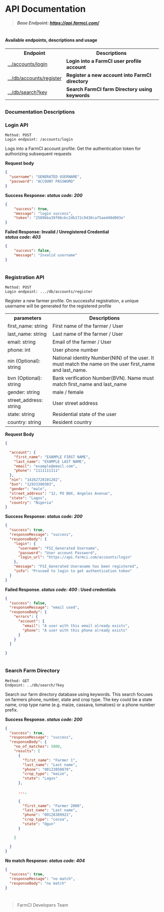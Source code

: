 # API Documentation


> ##### Base Endpoint: https://api.farmci.com/
#
#### Available endpoints, descriptions and usage
<table cellpadding="4" cellspacing="3">
    <tr style="">
        <th>Endpoint</th>
        <th>Descriptions</th>
    </tr>
        <tr>
            <td> <a href="#login">.../accounts/login</a> </td>
             <td>
                <b>Login into a FarmCI user profile account</b>
            </td>
        </tr>
    <tr>
        <td> <a href="#register">.../db/accounts/register</a> </td>
        <td>
            <b>Register a new account into FarmCI directory</b>
        </td>
    </tr>
    <tr>
        <td><a href="#keyword-search">.../db/search?key</a></td>
         <td>
            <b>Search FarmCI farm Directory using keywords</b>
        </td>
    </tr>

</table>

##

##

### Documentation Descriptions

<h3 id="login"> Login API</h3> 

``` 
Method: POST
Login endpoint: /accounts/login
```

Logs into a FarmCI account profile: 
Get the authentication token for authorizing 
subsequent requests

<b>Request body</b>

```json
{
  "username": "GENERATED USERNAME",
  "password": "ACCOUNT PASSWORD"
}
```
<b>Success Response:  <em>status code: 200 </em> </b>
```json
{
    "success": true,
    "message": "login success",
    "token": "2589bba39f06cbc2db172c9430caf5aed40d003e"
}
```
<b>
    Failed Response: Invalid / Unregistered Credential<br>
    <em>status code: 403 </em>
</b>

```json
{
    "success": false,
    "message": "Invalid username"
}
```


#
<h3 id="register">Registration API</h3>

```
Method: POST
Login endpoint: .../db/accounts/register
```


Register a new farmer profile. 
On successful registration, a unique username will be generated for the 
registered profile
<table>
    <tr>
        <th>parameters</th>
        <th>Descriptions</th>
    </tr>
    <tr>
        <td>first_name: string</td>
        <td>First name of the farmer / User</td>
    </tr>
    <tr>
        <td>last_name: string</td>
        <td>Last name of the farmer / User</td>
    </tr>
    <tr>
        <td>email: string</td>
        <td>Email of the farmer / User</td>
    </tr>
    <tr>
        <td>phone: int</td>
        <td>User phone number</td>
    </tr>
    <tr>
        <td>nin (Optional): string</td>
        <td>National identity Number(NIN) of the user. It must match
            the name on the user first_name and last_name.
        </td>
    </tr>
    <tr>
        <td>bvn (Optional): string</td>
        <td>Bank verification Number(BVN).
            Name must match first_name and last_name
        </td>
    </tr>
    <tr>
        <td>gender: string</td>
        <td>male / female</td>
    </tr>
    <tr>
        <td>street_address: string</td>
        <td>User street address</td>
    </tr>
    <tr>
        <td>state: string</td>
        <td>Residential state of the user</td>
    </tr>
    <tr>
        <td>country: string</td>
        <td>Resident country</td>
    </tr>

</table>

<b>Request Body</b>
```json
{
  
  "account": {
    "first_name": "EXAMPLE FIRST NAME",
    "last_name": "EXAMPLE LAST NAME",
    "email": "example@email.com",
    "phone": "1111111111"
  },
  "nin": "14262728101202",
  "bvn": "12933390303",
  "gender": "male",
  "street_address": "12, PO BOX, Angeles Avenue",
  "state": "Lagos",
  "country": "Nigeria"
}
```

<b>Success Response: <em>status code: 200</em> </b>
```json
{
  "success": true,
  "responseMessage": "success",
  "responseBody": {
    "login": {
      "username": "FSI_Generated Username",
      "password": "User account Password",
      "login_url": "https://api.farmci.com/accounts/login"
    },
    "message": "FSI_Generated Useraname has been registered",
    "info": "Proceed to login to get authentication token"
  }
}
```

<b> Failed Response. <em>status code: 400 </em>: Used credentials </b>

```json
{
  "success": false,
  "responseMessage": "email used",
  "responseBody": {
    "errors": {
      "account": {
        "email": "A user with this email already exists",
        "phone": "A user with this phone already exists"
      }
    }
  }
  
}
```


#
<h3 id="keyword-search"> Search Farm Directory </h3>

```
Method: GET
Endpoint: ../db/search/?key
```

Search our farm directory database using keywords. This search focuses
on farmers phone, number, state and crop type. The key could be a state name, 
crop type name (e.g. maize, cassava, tomatoes) or a phone number prefix.

<b> Success Response. <em>status code: 200</em> </b>

```json
{
  "success": true,
  "responseMessage": "success",
  "responseBody": {
    "no_of_matches": 5000,
    "results": [
      {
        "first_name": "Farmer 1",
        "last_name": "Last name",
        "phone": "08123850878",
        "crop_type": "maize",
        "state": "Lagos"
      },
      
      ...,
      
      {
        "first_name": "Farmer 2000",
        "last_name": "Last name",
        "phone": "09128389922",
        "crop_type": "cocoa",
        "state": "Ogun"
      }
      
    ]
    
  }
}
```

<b> No match Response: <em>status code: 404</em></b>

```json
{
  "success": true,
  "responseMessage": "no match",
  "responseBody": "no match"
}
```




#
#
> FarmCI Developers Team
